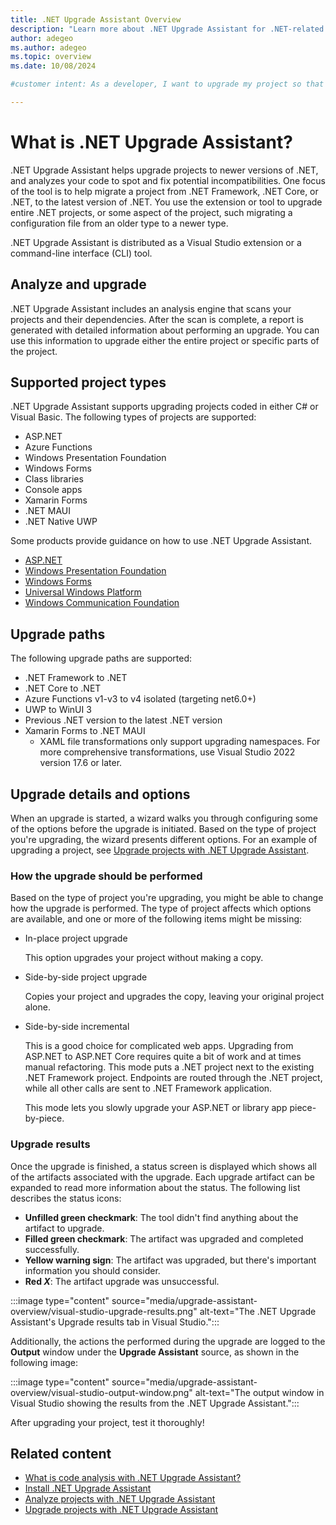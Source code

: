 ```yaml
---
title: .NET Upgrade Assistant Overview
description: "Learn more about .NET Upgrade Assistant for .NET-related projects. This tool helps you upgrade from older versions of .NET, including .NET Framework, to the latest version of .NET. Code incompatibilities can be fixed as part of the upgrade."
author: adegeo
ms.author: adegeo
ms.topic: overview
ms.date: 10/08/2024

#customer intent: As a developer, I want to upgrade my project so that I can take advantage of the latest features.

---
```


# What is .NET Upgrade Assistant?

.NET Upgrade Assistant helps upgrade projects to newer versions of .NET, and analyzes your code to spot and fix potential incompatibilities. One focus of the tool is to help migrate a project from .NET Framework, .NET Core, or .NET, to the latest version of .NET. You use the extension or tool to upgrade entire .NET projects, or some aspect of the project, such migrating a configuration file from an older type to a newer type.

.NET Upgrade Assistant is distributed as a Visual Studio extension or a command-line interface (CLI) tool.

## Analyze and upgrade

.NET Upgrade Assistant includes an analysis engine that scans your projects and their dependencies. After the scan is complete, a report is generated with detailed information about performing an upgrade. You can use this information to upgrade either the entire project or specific parts of the project.

<!-- I don't have this information ready yet

## Extensibility

One key feature of .NET Upgrade Assistant is designing upgrade extensions for your own libraries. Upgrade extensions can be made up of one or two upgrades:

- Package Map

  This is something.

- API Map

  This is something.

-->

## Supported project types

.NET Upgrade Assistant supports upgrading projects coded in either C# or Visual Basic. The following types of projects are supported:

- ASP.NET
- Azure Functions
- Windows Presentation Foundation
- Windows Forms
- Class libraries
- Console apps
- Xamarin Forms
- .NET MAUI
- .NET Native UWP

Some products provide guidance on how to use .NET Upgrade Assistant.

- [ASP.NET](/aspnet/core/migration/mvc)
- [Windows Presentation Foundation](/dotnet/desktop/wpf/migration/)
- [Windows Forms](/dotnet/desktop/winforms/migration/)
- [Universal Windows Platform](/windows/apps/windows-app-sdk/migrate-to-windows-app-sdk/upgrade-assistant)
- [Windows Communication Foundation](../../core/porting/upgrade-assistant-wcf.md)

## Upgrade paths

The following upgrade paths are supported:

- .NET Framework to .NET
- .NET Core to .NET
- Azure Functions v1-v3 to v4 isolated (targeting net6.0+)
- UWP to WinUI 3
- Previous .NET version to the latest .NET version
- Xamarin Forms to .NET MAUI
  - XAML file transformations only support upgrading namespaces. For more comprehensive transformations, use Visual Studio 2022 version 17.6 or later.

## Upgrade details and options

When an upgrade is started, a wizard walks you through configuring some of the options before the upgrade is initiated. Based on the type of project you're upgrading, the wizard presents different options. For an example of upgrading a project, see [Upgrade projects with .NET Upgrade Assistant](upgrade-assistant-how-to-upgrade.md).

### How the upgrade should be performed

Based on the type of project you're upgrading, you might be able to change how the upgrade is performed. The type of project affects which options are available, and one or more of the following items might be missing:

- In-place project upgrade

  This option upgrades your project without making a copy.

- Side-by-side project upgrade

  Copies your project and upgrades the copy, leaving your original project alone.

- Side-by-side incremental

  This is a good choice for complicated web apps. Upgrading from ASP.NET to ASP.NET Core requires quite a bit of work and at times manual refactoring. This mode puts a .NET project next to the existing .NET Framework project. Endpoints are routed through the .NET project, while all other calls are sent to .NET Framework application.

  This mode lets you slowly upgrade your ASP.NET or library app piece-by-piece.

### Upgrade results

Once the upgrade is finished, a status screen is displayed which shows all of the artifacts associated with the upgrade. Each upgrade artifact can be expanded to read more information about the status. The following list describes the status icons:

- **Unfilled green checkmark**: The tool didn't find anything about the artifact to upgrade.
- **Filled green checkmark**: The artifact was upgraded and completed successfully.
- **Yellow warning sign**: The artifact was upgraded, but there's important information you should consider.
- **Red _X_**: The artifact upgrade was unsuccessful.

:::image type="content" source="media/upgrade-assistant-overview/visual-studio-upgrade-results.png" alt-text="The .NET Upgrade Assistant's Upgrade results tab in Visual Studio.":::

Additionally, the actions the performed during the upgrade are logged to the **Output** window under the **Upgrade Assistant** source, as shown in the following image:

:::image type="content" source="media/upgrade-assistant-overview/visual-studio-output-window.png" alt-text="The output window in Visual Studio showing the results from the .NET Upgrade Assistant.":::

After upgrading your project, test it thoroughly!

## Related content

- [What is code analysis with .NET Upgrade Assistant?](upgrade-assistant-analyze-overview.md)
- [Install .NET Upgrade Assistant](upgrade-assistant-install.md)
- [Analyze projects with .NET Upgrade Assistant](upgrade-assistant-how-to-analyze.md)
- [Upgrade projects with .NET Upgrade Assistant](upgrade-assistant-how-to-upgrade.md)
